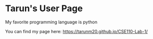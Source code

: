# Tarun's User Page

My favorite programming language is python

You can find my page here: https://tarunm20.github.io/CSE110-Lab-1/
